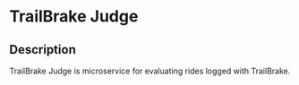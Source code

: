 # TrailBrake Judge

## Description

TrailBrake Judge is microservice for evaluating rides logged with TrailBrake.